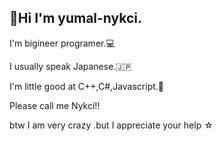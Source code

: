 ## 👀Hi I'm yumal-nykci.

I'm bigineer programer.💻

I usually speak Japanese.🇯🇵

I'm little good at C++,C#,Javascript.📎

Please call me Nykci!!

btw I am very crazy .but I appreciate your help ☆
